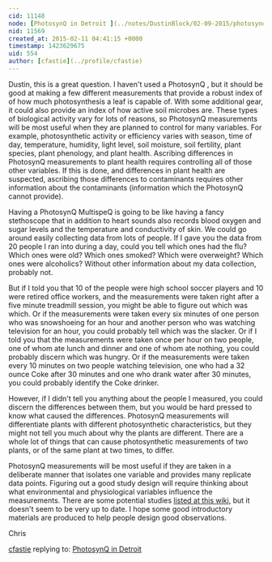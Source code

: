 ```yaml
---
cid: 11148
node: [PhotosynQ in Detroit ](../notes/DustinBlock/02-09-2015/photosynq-in-detroit)
nid: 11569
created_at: 2015-02-11 04:41:15 +0000
timestamp: 1423629675
uid: 554
author: [cfastie](../profile/cfastie)
---
```


Dustin, this is a great question. I haven't used a PhotosynQ , but it should be good at making a few different measurements that provide a robust index of of how much photosynthesis a leaf is capable of. With some additional gear, it could also provide an index of how active soil microbes are. These types of biological activity vary for lots of reasons, so PhotosynQ measurements will be most useful when they are planned to control for many variables. For example, photosynthetic activity or efficiency varies with season, time of day, temperature, humidity, light level, soil moisture, soil fertility, plant species, plant phenology, and plant health. Ascribing differences in PhotosynQ measurements to plant health requires controlling all of those other variables. If this is done, and differences in plant health are suspected, ascribing those differences to contaminants requires other information about the contaminants (information which the PhotosynQ cannot provide). 

Having a PhotosynQ MultispeQ is going to be like having a fancy stethoscope that in addition to heart sounds also records blood oxygen and sugar levels and the temperature and conductivity of skin. We could go around easily collecting data from lots of people. If I gave you the data from 20 people I ran into during a day, could you tell which ones had the flu? Which ones were old? Which ones smoked? Which were overweight? Which ones were alcoholics?  Without other information about my data collection, probably not. 

But if I told you that 10 of the people were high school soccer players and 10 were retired office workers, and the measurements were taken right after a five minute treadmill session, you might be able to figure out which was which.  Or if the measurements were taken every six minutes of one person who was snowshoeing for an hour and another person who was watching television for an hour, you could probably tell which was the slacker. Or if I told you that the measurements were taken once per hour on two people, one of whom ate lunch and dinner and one of whom ate nothing, you could probably discern which was hungry. Or if the measurements were taken every 10 minutes on two people watching television, one who had a 32 ounce Coke after 30 minutes and one who drank water after 30 minutes, you could probably identify the Coke drinker.

However, if I didn't tell you anything about the people I measured, you could discern the differences between them, but you would be hard pressed to know what caused the differences. PhotosynQ measurements will differentiate plants with different photosynthetic characteristics, but they might not tell you much about why the plants are different. There are a whole lot of things that can cause photosynthetic measurements of two plants, or of the same plant at two times, to differ.

PhotosynQ measurements will be most useful if they are taken in a deliberate manner that isolates one variable and provides many replicate data points. Figuring out a good study design will require thinking about what environmental and physiological variables influence the measurements. There are some potential studies [listed at this wiki](https://opendesignengine.net/projects/photosynq/wiki), but it doesn't seem to be very up to date. I hope some good introductory materials are produced to help people design good observations.

Chris

[cfastie](../profile/cfastie) replying to: [PhotosynQ in Detroit ](../notes/DustinBlock/02-09-2015/photosynq-in-detroit)

